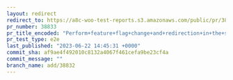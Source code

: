 ```yaml
---
layout: redirect
redirect_to: https://a8c-woo-test-reports.s3.amazonaws.com/public/pr/38833/e2e/index.html
pr_number: 38833
pr_title_encoded: "Perform+feature+flag+change+and+redirection+in+the+same+request"
pr_test_type: e2e
last_published: "2023-06-22 14:45:31 +0000"
commit_sha: af9ae4f492010c8132a4067f461cefa9be23cf4a
commit_message: ""
branch_name: add/38832
---
```

